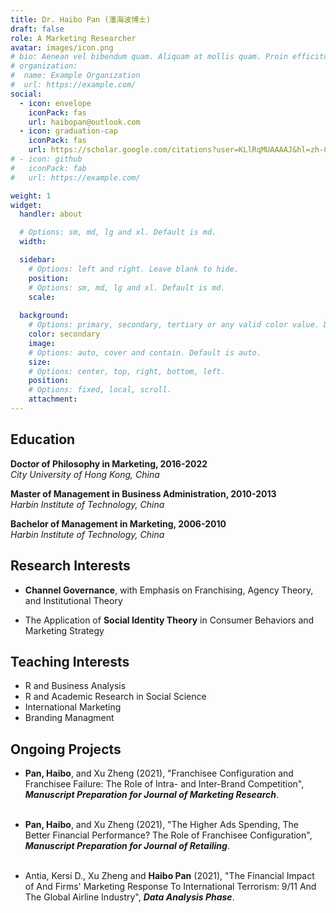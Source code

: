 ```yaml
---
title: Dr. Haibo Pan (潘海波博士)
draft: false
role: A Marketing Researcher
avatar: images/icon.png
# bio: Aenean vel bibendum quam. Aliquam at mollis quam. Proin efficitur.
# organization:
#  name: Example Organization
#  url: https://example.com/
social:
  - icon: envelope
    iconPack: fas
    url: haibopan@outlook.com
  - icon: graduation-cap
    iconPack: fas
    url: https://scholar.google.com/citations?user=KLlRqMUAAAAJ&hl=zh-CN
# - icon: github
#   iconPack: fab
#   url: https://example.com/

weight: 1
widget:
  handler: about

  # Options: sm, md, lg and xl. Default is md.
  width:

  sidebar:
    # Options: left and right. Leave blank to hide.
    position:
    # Options: sm, md, lg and xl. Default is md.
    scale:
  
  background:
    # Options: primary, secondary, tertiary or any valid color value. Default is primary.
    color: secondary
    image:
    # Options: auto, cover and contain. Default is auto.
    size:
    # Options: center, top, right, bottom, left.
    position:
    # Options: fixed, local, scroll.
    attachment: 
---
```


## Education

**Doctor of Philosophy in Marketing, 2016-2022** </br> *City University of Hong Kong, China*

**Master of Management in Business Administration, 2010-2013** </br> *Harbin Institute of Technology, China*

**Bachelor of Management in Marketing, 2006-2010** </br> *Harbin Institute of Technology, China*

## Research Interests

-   **Channel Governance**, with Emphasis on Franchising, Agency Theory, and Institutional Theory

-   The Application of **Social Identity Theory** in Consumer Behaviors and Marketing Strategy

## Teaching Interests

-   R and Business Analysis
-   R and Academic Research in Social Science
-   International Marketing
-   Branding Managment

## Ongoing Projects

-   **Pan, Haibo**, and Xu Zheng (2021), "Franchisee Configuration and Franchisee Failure: The Role of Intra- and Inter-Brand Competition", ***Manuscript Preparation for Journal of Marketing Research***. <br> <br>

-   **Pan, Haibo**, and Xu Zheng (2021), "The Higher Ads Spending, The Better Financial Performance? The Role of Franchisee Configuration", ***Manuscript Preparation for Journal of Retailing***. <br> <br>

-   Antia, Kersi D., Xu Zheng and **Haibo Pan** (2021), "The Financial Impact of And Firms' Marketing Response To International Terrorism: 9/11 And The Global Airline Industry", ***Data Analysis Phase***.
